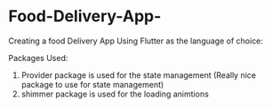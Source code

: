 # Food-Delivery-App-

Creating a food Delivery App Using Flutter as the language of choice:

Packages Used: 
1. Provider package is used for the state management (Really nice package to use for state management)
2. shimmer package is used for the loading animtions 

